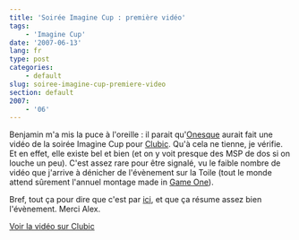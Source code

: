 ```yaml
---
title: 'Soirée Imagine Cup : première vidéo'
tags:
    - 'Imagine Cup'
date: '2007-06-13'
lang: fr
type: post
categories:
    - default
slug: soiree-imagine-cup-premiere-video
section: default
2007:
    - '06'
---
```


Benjamin m'a mis la puce à l'oreille&nbsp;: il parait qu'[Onesque](http://www.onesque.net/blog/) aurait fait une vidéo de la soirée Imagine Cup pour [Clubic](http://www.clubic.com). Qu'à cela ne tienne, je vérifie. Et en effet, elle existe bel et bien (et on y voit presque des MSP de dos si on louche un peu). C'est assez rare pour être signalé, vu le faible nombre de vidéo que j'arrive à dénicher de l'évènement sur la Toile (tout le monde attend s&ucirc;rement l'annuel montage made in [Game One](http://www.gameone.net)).

Bref, tout ça pour dire que c'est par [ici](http://www.clubic.com/actualite-74991-video-finale-francaise-imagine-cup-2007.html), et que ça résume assez bien l'évènement. Merci Alex.

[Voir la vidéo sur Clubic](http://www.clubic.com/actualite-74991-video-finale-francaise-imagine-cup-2007.html)